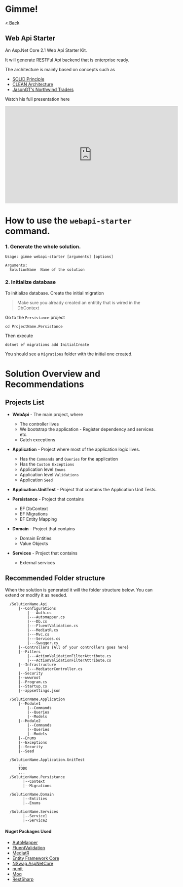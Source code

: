 # Gimme!
[< Back](https://github.com/reggieboyYEAH/dotnet-gimme/blob/master/README.md)

## Web Api Starter
An Asp.Net Core 2.1 Web Api Starter Kit.

It will generate RESTFul Api backend that is enterprise ready.

The architecture is mainly based on concepts such as

- [SOLID Principle](https://www.youtube.com/watch?v=TMuno5RZNeE)
- [CLEAN Architecture](https://www.youtube.com/watch?v=IAcxetnsiCQ)
- [JasonGT's Northwind Traders](https://github.com/JasonGT/NorthwindTraders)

Watch his full presentation here
<iframe width="560" height="315" src="https://www.youtube-nocookie.com/embed/fAJrVf8f6M4" frameborder="0" allow="autoplay; encrypted-media" allowfullscreen></iframe>

# How to use the `webapi-starter` command.

### 1. Generate the whole solution.
```
Usage: gimme webapi-starter [arguments] [options]

Arguments:
  SolutionName  Name of the solution
```

### 2. Initialize database

To initialize database. Create the initial migration

> Make sure you already created an entitity that is wired in the DbContext

Go to the `Persistance` project
```
cd ProjectName.Persistance
```
Then execute
```
dotnet ef migrations add InitialCreate
```
You should see a `Migrations` folder with the initial one created.

# Solution Overview and Recommendations

## Projects List
- **WebApi** - The main project, where
    - The controller lives
    - We bootstrap the application - Register dependency and services etc.
    - Catch exceptions
- **Application** - Project where most of the application logic lives.
    - Has the `Commands` and `Queries` for the application
    - Has the `Custom Exceptions`
    - Application level `Enums`
    - Application level `Validations`
    - Application `Seed`


- **Application.UnitTest** - Project that contains the Application Unit Tests.

- **Persistance** - Project that contains
    - EF DbContext
    - EF Migrations
    - EF Entity Mapping

- **Domain** - Project that contains
    - Domain Entities
    - Value Objects


- **Services** - Project that contains
    - External services

## Recommended Folder structure
When the solution is generated it will the folder structure below. You can extend or modify it as needed.

```
  /SolutionName.Api
      |--Configurations
          |---Auth.cs
          |---Automapper.cs
          |---Db.cs
          |---FluentValidation.cs
          |---MediatR.cs
          |---Mvc.cs
          |---Services.cs
          |---Swagger.cs
      |--Controllers {All of your controllers goes here}
      |--Filters
          |---ActionValidationFilterAttribute.cs
          |---ActionValidationFilterAttribute.cs
      |--Infrastructure
          |---MediatorController.cs
      |--Security
      |--wwwroot
      |--Program.cs
      |--Startup.cs
      |--appsettings.json

  /SolutionName.Application
      |--Module1
          |--Commands
          |--Queries
          |--Models        
      |--Module2
          |--Commands
          |--Queries
          |--Models
      |--Enums
      |--Exceptions
      |--Security 
      |--Seed    

  /SolutionName.Application.UnitTest
      ...
      TODO
      ...
  /SolutionName.Persistance
        |--Context
        |--Migrations

  /SolutionName.Domain
        |--Entities
        |--Enums

  /SolutionName.Services
        |--Service1
        |--Service2

```

#### Nuget Packages Used
- [AutoMapper](https://automapper.org/)
- [FluentValidation](https://github.com/JeremySkinner/FluentValidation)
- [MediatR](https://github.com/jbogard/MediatR)
- [Entity Framework Core](https://docs.microsoft.com/en-us/ef/core/) 
- [NSwag.AspNetCore](https://github.com/RSuter/NSwag)
- [nunit](https://nunit.org/)
- [Moq](https://github.com/moq/moq4)
- [RestSharp](http://restsharp.org/)



